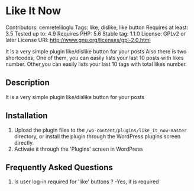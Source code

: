 # Like It Now

Contributors: cemretellioglu
Tags: like, dislike, like button
Requires at least: 3.5
Tested up to: 4.9
Requires PHP: 5.6
Stable tag: 1.1.0
License: GPLv2 or later
License URI: http://www.gnu.org/licenses/gpl-2.0.html

It is a very simple plugin like/dislike button for your posts
Also there is two shortcodes;
One of them, you can easily lists your last 10 posts with likes number.
Other,you can easily lists your last 10 tags with total likes number.

## Description

It is a very simple plugin like/dislike button for your posts

## Installation

1. Upload the plugin files to the `/wp-content/plugins/like_it_now-master` directory, or install the plugin through the WordPress plugins screen directly.
2. Activate it through the 'Plugins' screen in WordPress

## Frequently Asked Questions

1. Is user log-in required for 'like' buttons ?
  -Yes, it is required


